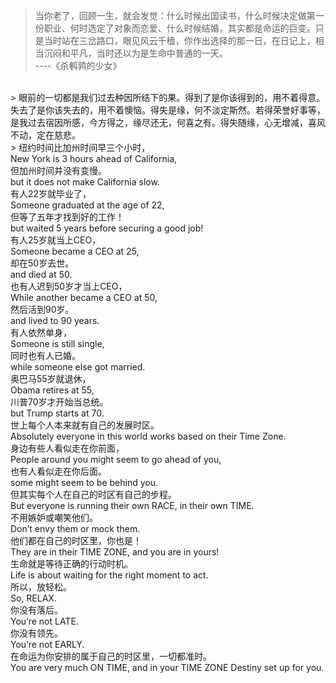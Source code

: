 > 当你老了，回顾一生，就会发觉：什么时候出国读书，什么时候决定做第一份职业、何时选定了对象而恋爱、什么时候结婚，其实都是命运的巨变。只是当时站在三岔路口，眼见风云千樯，你作出选择的那一日，在日记上，相当沉闷和平凡，当时还以为是生命中普通的一天。
<br/>----《杀鹌鹑的少女》

<br/>
> 眼前的一切都是我们过去种因所结下的果。得到了是你该得到的，用不着得意。失去了是你该失去的，用不着懊恼。得失是缘，何不淡定斯然。若得荣誉好事等，是我过去宿因所感，今方得之，缘尽还无，何喜之有。得失随缘，心无增减，喜风不动，定在慈悲。

<br/>
> 纽约时间比加州时间早三个小时，<br/>
  New York is 3 hours ahead of California,<br/>
  但加州时间并没有变慢。<br/>
  but it does not make California slow.<br/>
  有人22岁就毕业了，<br/>
  Someone graduated at the age of 22,<br/>
  但等了五年才找到好的工作！<br/>
  but waited 5 years before securing a good job!<br/>
  有人25岁就当上CEO，<br/>
  Someone became a CEO at 25,<br/>
  却在50岁去世。<br/>
  and died at 50.<br/>
  也有人迟到50岁才当上CEO，<br/>
  While another became a CEO at 50,<br/>
  然后活到90岁。<br/>
  and lived to 90 years.<br/>
  有人依然单身，<br/>
  Someone is still single,<br/>
  同时也有人已婚。<br/>
  while someone else got married.<br/>
  奥巴马55岁就退休，<br/>
  Obama retires at 55,<br/>
  川普70岁才开始当总统。<br/>
  but Trump starts at 70.<br/>
  世上每个人本来就有自己的发展时区。<br/>
  Absolutely everyone in this world works based on their Time Zone.<br/>
  身边有些人看似走在你前面，<br/>
  People around you might seem to go ahead of you,<br/>
  也有人看似走在你后面。<br/>
  some might seem to be behind you.<br/>
  但其实每个人在自己的时区有自己的步程。<br/>
  But everyone is running their own RACE, in their own TIME.<br/>
  不用嫉妒或嘲笑他们。<br/>
  Don’t envy them or mock them.<br/>
  他们都在自己的时区里，你也是！<br/>
  They are in their TIME ZONE, and you are in yours!<br/>
  生命就是等待正确的行动时机。<br/>
  Life is about waiting for the right moment to act.<br/>
  所以，放轻松。<br/>
  So, RELAX.<br/>
  你没有落后。<br/>
  You’re not LATE.<br/>
  你没有领先。<br/>
  You’re not EARLY.<br/>
  在命运为你安排的属于自己的时区里，一切都准时。<br/>
  You are very much ON TIME, and in your TIME ZONE Destiny set up for you.